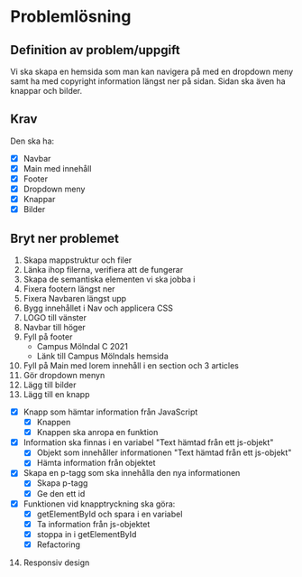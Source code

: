 # Problemlösning

## Definition av problem/uppgift

Vi ska skapa en hemsida som man kan navigera på med en dropdown meny samt ha med copyright information längst ner på
sidan. Sidan ska även ha knappar och bilder.

## Krav

Den ska ha:

- [x] Navbar
- [x] Main med innehåll
- [x] Footer
- [x] Dropdown meny
- [x] Knappar
- [x] Bilder

## Bryt ner problemet

1. Skapa mappstruktur och filer
2. Länka ihop filerna, verifiera att de fungerar
3. Skapa de semantiska elementen vi ska jobba i
4. Fixera footern längst ner
5. Fixera Navbaren längst upp
6. Bygg innehållet i Nav och applicera CSS
7. LOGO till vänster
8. Navbar till höger
9. Fyll på footer
    - Campus Mölndal C 2021
    - Länk till Campus Mölndals hemsida
10. Fyll på Main med lorem innehåll i en section och 3 articles
11. Gör dropdown menyn
12. Lägg till bilder
13. Lägg till en knapp
- [x] Knapp som hämtar information från JavaScript
    - [x] Knappen
    - [x] Knappen ska anropa en funktion
- [x] Information ska finnas i en variabel "Text hämtad från ett js-objekt"
    - [x] Objekt som innehåller informationen "Text hämtad från ett js-objekt"
    - [x] Hämta information från objektet
- [x] Skapa en p-tagg som ska innehålla den nya informationen
    - [x] Skapa p-tagg
    - [x] Ge den ett id
- [x] Funktionen vid knapptryckning ska göra:
    - [x] getElementById och spara i en variabel
    - [x] Ta information från js-objektet
    - [x] stoppa in i getElementById
    - [x] Refactoring

14. Responsiv design






